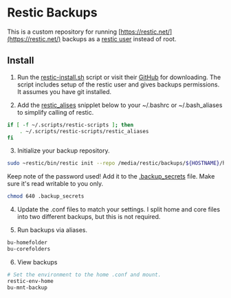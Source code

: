 # Restic Backups

This is a custom repository for running [https://restic.net/](https://restic.net/) backups as a [restic user](https://restic.readthedocs.io/en/stable/080_examples.html#backing-up-your-system-without-running-restic-as-root) instead of root.

## Install

1. Run the [restic-install.sh](restic-install.sh) script or visit their [GitHub](https://github.com/restic/restic/releases/latest) for downloading.  The script includes setup of the restic user and gives backups permissions.  It assumes you have git installed.

2. Add the [restic_alises](restic_alises) snipplet below to your ~/.bashrc or ~/.bash_aliases to simplify calling of restic.

```bash
if [ -f ~/.scripts/restic-scripts ]; then
    . ~/.scripts/restic-scripts/restic_aliases
fi
```

3. Initialize your backup repository.

```bash
sudo ~restic/bin/restic init --repo /media/restic/backups/${HOSTNAME}/home
```

Keep note of the password used!  Add it to the [.backup_secrets](.backup_secrets) file.  Make sure it's read writable to you only.

```bash
chmod 640 .backup_secrets
```

4. Update the .conf files to match your settings.  I split home and core files into two different backups, but this is not required.

5. Run backups via aliases.

```bash
bu-homefolder
bu-corefolders
```

6. View backups

```bash
# Set the environment to the home .conf and mount.
restic-env-home
bu-mnt-backup
```
